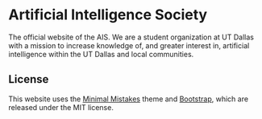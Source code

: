 # Artificial Intelligence Society
The official website of the AIS. We are a student organization at UT Dallas with a mission to increase knowledge of, 
and greater interest in, artificial intelligence within the UT Dallas and local communities.

## License
This website uses the [Minimal Mistakes](http://mmistakes.github.io/minimal-mistakes/) theme and [Bootstrap](http://getbootstrap.com/), which are released under
the MIT license.
